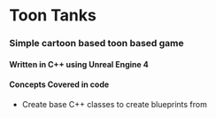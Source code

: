 # Toon Tanks 
### Simple cartoon based toon based game 

#### Written in C++ using Unreal Engine 4

#### Concepts Covered in code

* Create base C++ classes to create blueprints from
